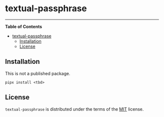 # textual-passphrase

<!-- [![PyPI - Version](https://img.shields.io/pypi/v/textual-passphrase.svg)](https://pypi.org/project/textual-passphrase)
[![PyPI - Python Version](https://img.shields.io/pypi/pyversions/textual-passphrase.svg)](https://pypi.org/project/textual-passphrase) -->

-----

**Table of Contents**

- [textual-passphrase](#textual-passphrase)
  - [Installation](#installation)
  - [License](#license)

## Installation

This is not a published package.

```console
pipx install <tbd>
```

## License

`textual-passphrase` is distributed under the terms of the [MIT](https://spdx.org/licenses/MIT.html) license.
